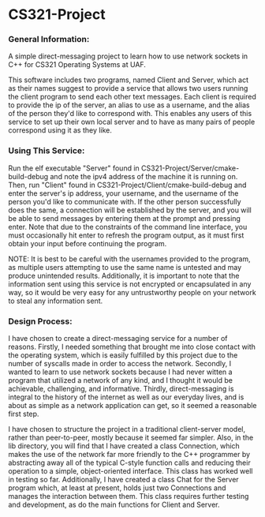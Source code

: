 # CS321-Project
### General Information:
A simple direct-messaging project to learn how to use network sockets in C++ for CS321 Operating Systems at UAF.

This software includes two programs, named Client and Server, which act as their names suggest to provide a service that allows two users running the client program to send each other text messages. Each client is required to provide the ip of the server, an alias to use as a username, and the alias of the person they'd like to correspond with. This enables any users of this service to set up their own local server and to have as many pairs of people correspond using it as they like.

### Using This Service:
Run the elf executable "Server" found in CS321-Project/Server/cmake-build-debug and note the ipv4 address of the machine it is running on. Then, run "Client" found in CS321-Project/Client/cmake-build-debug and enter the server's ip address, your username, and the username of the person you'd like to communicate with. If the other person successfully does the same, a connection will be established by the server, and you will be able to send messages by entering them at the prompt and pressing enter. Note that due to the constraints of the command line interface, you must occasionally hit enter to refresh the program output, as it must first obtain your input before continuing the program.

NOTE: It is best to be careful with the usernames provided to the program, as multiple users attempting to use the same name is untested and may produce unintended results. Additionally, it is important to note that the information sent using this service is not encrypted or encapsulated in any way, so it would be very easy for any untrustworthy people on your network to steal any information sent.

### Design Process:
I have chosen to create a direct-messaging service for a number of reasons. Firstly, I needed something that brought me into close contact with the operating system, which is easily fulfilled by this project due to the number of syscalls made in order to access the network. Secondly, I wanted to learn to use network sockets because I had never witten a program that utilized a network of any kind, and I thought it would be achievable, challenging, and informative. Thirdly, direct-messaging is integral to the history of the internet as well as our everyday lives, and is about as simple as a network application can get, so it seemed a reasonable first step.

I have chosen to structure the project in a traditional client-server model, rather than peer-to-peer, mostly because it seemed far simpler. Also, in the lib directory, you will find that I have created a class Connection, which makes the use of the network far more friendly to the C++ programmer by abstracting away all of the typical C-style function calls and reducing their operation to a simple, object-oriented interface. This class has worked well in testing so far. Additionally, I have created a class Chat for the Server program which, at least at present, holds just two Connections and manages the interaction between them. This class requires further testing and development, as do the main functions for Client and Server.
